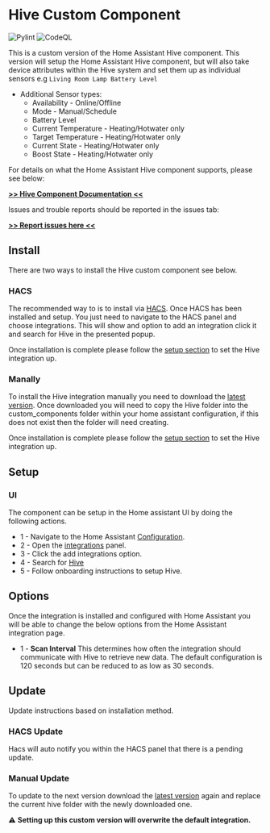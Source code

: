 # Hive Custom Component

![Pylint](https://github.com/Pyhive/HA-Hive-Custom-Component/workflows/Pylint/badge.svg)
![CodeQL](https://github.com/Pyhive/HA-Hive-Custom-Component/workflows/CodeQL/badge.svg)

This is a custom version of the Home Assistant Hive
component. This version will setup the Home Assistant
Hive component, but will also take device attributes
within the Hive system and set them up as individual
sensors e.g `Living Room Lamp Battery Level`

* Additional Sensor types:
  * Availability - Online/Offline
  * Mode - Manual/Schedule
  * Battery Level
  * Current Temperature - Heating/Hotwater only
  * Target Temperature - Heating/Hotwater only
  * Current State - Heating/Hotwater only
  * Boost State - Heating/Hotwater only

For details on what the Home Assistant Hive component supports, please see below:

[**>> Hive Component Documentation <<**](https://www.home-assistant.io/integrations/hive/)

Issues and trouble reports should be reported in
the issues tab:

[**>> Report issues here <<**](https://github.com/Pyhive/HA-Hive-Custom-Component/issues)

## Install

There are two ways to install the Hive custom component see below.

### HACS

The recommended way to is to install via [HACS](https://hacs.xyz/).
Once HACS has been installed and setup. You just need to navigate to the HACS panel and choose integrations.
This will show and option to add an integration click it and search for Hive in the presented popup.

Once installation is complete please follow the [setup section](#setup) to set the Hive integration up.

### Manally

To install the Hive integration manually you need to download the [latest version](https://github.com/Pyhive/HA-Hive-Custom-Component/releases/latest).
Once downloaded you will need to copy the Hive folder into the custom_components folder within your home assistant configuration, if this does not exist then the folder will need creating.

Once installation is complete please follow the [setup section](#setup) to set the Hive integration up.

## Setup

### UI

The component can be setup in the Home assistant UI by doing the following actions.

* 1  - Navigate to the Home Assistant [Configuration](https://my.home-assistant.io/redirect/config/).
* 2  - Open the [integrations](https://my.home-assistant.io/redirect/integrations/) panel.
* 3  - Click the add integrations option.
* 4  - Search for [Hive](https://my.home-assistant.io/redirect/config_flow_start/?domain=hive)
* 5  - Follow onboarding instructions to setup Hive.

## Options

Once the integration is installed and configured with Home Assistant you will be able to
change the below options from the Home Assistant integration page.

* 1 - **Scan Interval**
This determines how often the integration should communicate with Hive to retrieve new data.
The default configuration is 120 seconds but can be reduced to as low as 30 seconds.

## Update

Update instructions based on installation method.

### HACS Update

Hacs will auto notify you within the HACS panel that there is a pending update.

### Manual Update

To update to the next version download the [latest version](https://github.com/Pyhive/HA-Hive-Custom-Component/releases/latest) again
and replace the current hive folder with the newly downloaded one.


:warning: **Setting up this custom version will overwrite the default integration.**
